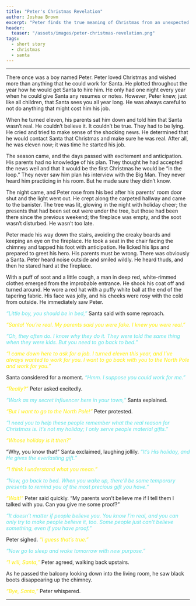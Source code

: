 ```yaml
---
title: "Peter's Christmas Revelation"
author: Joshua Brown
excerpt: "Peter finds the true meaning of Christmas from an unexpected friend"
header:
  teaser: "/assets/images/peter-christmas-revelation.png"
tags: 
  - short story
  - christmas
  - santa
--- 
```


<style>
  .peter_quote {
    font-style: italic;
    color: #ffed00;
  }
  .santa_quote {
    font-style: italic;
    color: #5ce1e6;
  }
</style>

---

There once was a boy named Peter. Peter loved Christmas and wished more than anything that he could work for Santa. He plotted throughout the year how he would get Santa to hire him. He only had one night every year when he could give Santa any resumes or notes. However, Peter knew, just like all children, that Santa sees you all year long. He was always careful to not do anything that might cost him his job.

When he turned eleven, his parents sat him down and told him that Santa wasn’t real. He couldn’t believe it. It couldn’t be true. They had to be lying. He cried and tried to make sense of the shocking news. He determined that he would contact Santa that Christmas and make sure he was real. After all, he was eleven now; it was time he started his job.

The season came, and the days passed with excitement and anticipation. His parents had no knowledge of his plan. They thought he had accepted the news well and that it would be the first Christmas he would be “in the loop.” They never saw him plan his interview with the Big Man. They never heard him practicing in his room. But he made sure they didn’t know.

The night came, and Peter rose from his bed after his parents’ room door shut and the light went out. He crept along the carpeted hallway and came to the banister. The tree was lit, glowing in the night with holiday cheer; the presents that had been set out were under the tree, but those had been there since the previous weekend; the fireplace was empty, and the soot wasn’t disturbed. He wasn’t too late.

Peter made his way down the stairs, avoiding the creaky boards and keeping an eye on the fireplace. He took a seat in the chair facing the chimney and tapped his foot with anticipation. He licked his lips and prepared to greet his hero. His parents must be wrong. There was obviously a Santa. Peter heard noise outside and smiled wildly. He heard thuds, and then he stared hard at the fireplace.

With a puff of soot and a little cough, a man in deep red, white-rimmed clothes emerged from the improbable entrance. He shook his coat off and turned around. He wore a red hat with a puffy white ball at the end of the tapering fabric. His face was jolly, and his cheeks were rosy with the cold from outside. He immediately saw Peter.

<span class="santa_quote">“Little boy, you should be in bed,”</span> Santa said with some reproach.

<span class="peter_quote">“Santa! You’re real. My parents said you were fake. I knew you were real.”</span>

<span class="santa_quote">“Oh, they often do. I know why they do it. They were told the same thing when they were kids. But you need to go back to bed.”</span>

<span class="peter_quote">“I came down here to ask for a job. I turned eleven this year, and I’ve always wanted to work for you. I want to go back with you to the North Pole and work for you.”</span>

Santa considered for a moment. <span class="santa_quote">“Hmm. I suppose you could work for me.”</span>

<span class="peter_quote">“Really?”</span> Peter asked excitedly.

<span class="santa_quote">“Work as my secret influencer here in your town,”</span> Santa explained.

<span class="peter_quote">“But I want to go to the North Pole!”</span> Peter protested.

<span class="santa_quote">“I need you to help these people remember what the real reason for Christmas is. It’s not my holiday; I only serve people material gifts.”</span>

<span class="peter_quote">“Whose holiday is it then?”</span>

<span class="snata_quote">“Why, you know that!”</span> Santa exclaimed, laughing jollily. <span class="santa_quote">“It’s His holiday, and He gives the everlasting gift.”</span>

<span class="peter_quote">“I think I understand what you mean.”</span>

<span class="santa_quote">“Now, go back to bed. When you wake up, there’ll be some temporary presents to remind you of the most precious gift you have.”</span>

<span class="peter_quote">“Wait!”</span> Peter said quickly. <span class="quote">“My parents won’t believe me if I tell them I talked with you. Can you give me some proof?”</span>

<span class="santa_quote">“It doesn’t matter if people believe you. You know I’m real, and you can only try to make people believe it, too. Some people just can’t believe something, even if you have proof.”</span>

Peter sighed. <span class="peter_quote">“I guess that’s true.”</span>

<span class="santa_quote">“Now go to sleep and wake tomorrow with new purpose.”</span>

<span class="peter_quote">“I will, Santa,”</span> Peter agreed, walking back upstairs.

As he passed the balcony looking down into the living room, he saw black boots disappearing up the chimney.

<span class="peter_quote">“Bye, Santa,”</span> Peter whispered.

---
